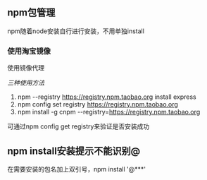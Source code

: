## npm包管理 ##
npm随着node安装自行进行安装，不用单独install

### 使用淘宝镜像 ###
使用镜像代理

*三种使用方法*

1. npm --registry https://registry.npm.taobao.org install express
2. npm config set registry https://registry.npm.taobao.org
3. npm install -g cnpm --registry=https://registry.npm.taobao.org

可通过npm config get registry来验证是否安装成功

## npm install安装提示不能识别@ ##

在需要安装的包名加上双引号，npm install '@***'